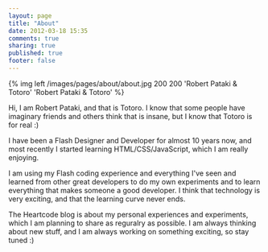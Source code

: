 ```yaml
---
layout: page
title: "About"
date: 2012-03-18 15:35
comments: true
sharing: true
published: true
footer: false
---
```

{% img left /images/pages/about/about.jpg 200 200 'Robert Pataki & Totoro' 'Robert Pataki & Totoro' %}

Hi, I am Robert Pataki, and that is Totoro. I know that some people have imaginary friends and others think that is insane, but I know that Totoro is for real :)

I have been a Flash Designer and Developer for almost 10 years now, and most recently I started learning HTML/CSS/JavaScript, which I am really enjoying.

I am using my Flash coding experience and everything I've seen and learned from other great developers to do my own experiments and to learn everything that makes someone a good developer. I think that technology is very exciting, and that the learning curve never ends.

The Heartcode blog is about my personal experiences and experiments, which I am planning to share as reguralry as possible. I am always thinking about new stuff, and I am always working on something exciting, so stay tuned :)